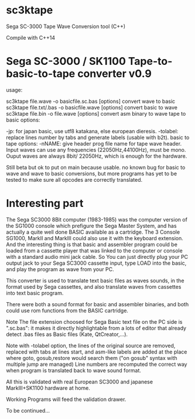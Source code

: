 # sc3ktape
Sega SC-3000 Tape Wave Conversion tool (C++)

Compile with C++14

# Sega SC-3000 / SK1100 Tape-to-basic-to-tape converter v0.9

usage:
 
sc3ktape file.wave -o basicfile.sc.bas  [options] convert wave to basic
sc3ktape file.txt/.bas -o basicfile.wave [options] convert basic to wave
sc3ktape file.bin -o file.wave [options] convert asm binary to wave
tape to basic options:
 
 -jp:      for japan basic, use utf8 katakana, else european dieresis.
 -tolabel: replace lines number by tabs and generate labels (usable with b2t).
basic to tape options:
 -nNAME: give header prog file name for tape wave header.
Input waves can use any frequencies (22050Hz,44100Hz), must be mono.
Ouput waves are always 8bit/ 22050Hz, which is enough for the hardware.

 Still beta but ok to put on main because usable.
 no known bug for basic to wave and wave to basic conversions, but more programs has yet to be tested to make sure all opcodes are correctly translated.

# Interesting part 
 
 The Sega SC3000 8Bit computer (1983-1985) was the computer version of the SG1000 console which prefigure the Sega Master System, and has actually a quite well done BASIC available as a cartridge. The 3 Console SG1000, MarkII and MarkIII could also use it with the keyboard extension. And the interesting thing is that basic and assembler program could be loaded from a cassette player that was linked to the computer or console with a standard audio mini jack cable. So You can just directly plug your PC output jack to your Sega SC3000 cassette input, type LOAD into the basic, and play the program as wave from your PC. 
 
 This converter is used to translate text basic files as waves sounds, in the format used by Sega cassettes, and also translate waves from cassettes into text basic program.
 
  There were both a sound format for basic and assembler binaries, and both could use rom functions from the BASIC cartridge.
 
 Note The file extension choosed for Sega Basic text file on the PC side is ".sc.bas": it makes it directly highlightable from a lots of editor that already detect .bas files as Basic files (Kate, QtCreator,...).
  
 Note with -tolabel option, the lines of the original source are removed, replaced with tabs at lines start, and asm-like labels are added at the place where goto, gosub,restore would search them ("on gosub" syntax with multiple jump are managed)
 Line numbers are recomputed the correct way when program is translated back to wave sound format. 


 All this is validated with real European SC3000 and japanese MarkIII+SK1100 hardware at home. 

 Working Programs will feed the validation drawer.

 
 To be continued...
 
 
